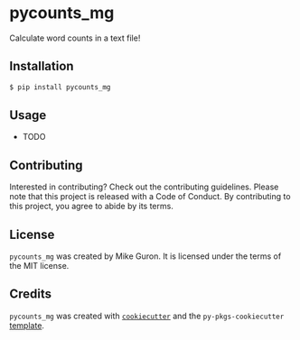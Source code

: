 # pycounts_mg

Calculate word counts in a text file!

## Installation

```bash
$ pip install pycounts_mg
```

## Usage

- TODO

## Contributing

Interested in contributing? Check out the contributing guidelines. Please note that this project is released with a Code of Conduct. By contributing to this project, you agree to abide by its terms.

## License

`pycounts_mg` was created by Mike Guron. It is licensed under the terms of the MIT license.

## Credits

`pycounts_mg` was created with [`cookiecutter`](https://cookiecutter.readthedocs.io/en/latest/) and the `py-pkgs-cookiecutter` [template](https://github.com/py-pkgs/py-pkgs-cookiecutter).
